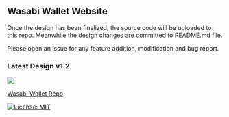 Wasabi Wallet Website
------

Once the design has been finalized, the source code will be uploaded to this repo. Meanwhile the design changes are committed to README.md file.

Please open an issue for any feature addition, modification and bug report.


### Latest Design v1.2


![](https://i.imgur.com/FECGjlB.png)


[Wasabi Wallet Repo](https://github.com/zkSNACKs/WalletWasabi/)

[![License: MIT](https://img.shields.io/badge/License-MIT-yellow.svg)](https://opensource.org/licenses/MIT)
